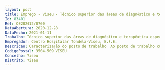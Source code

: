 ```yaml
--- 
layout: post
title: Emprego - Viseu - Técnico superior das áreas de diagnóstico e terapêutica especialista principal
Id: 83401
Ref: OE202012/0760
DataAbertura: 2020-12-28
DataFecho: 2021-01-11
Trabalho: Técnico superior das áreas de diagnóstico e terapêutica especialista principal
Empregador: Centro Hospitalar Tondela-Viseu, E.P.E.
Descricao: Caracterização do posto de trabalho  Ao posto de trabalho cuja ocupação aqui se pretende corresponde o conteúdo funcional estabelecido nos artigos 10.º e 11.º dos Decretos Lei n.º 110 e 111 2017, ambos de 31 de agosto.
CodigoPostal: 3504-509 VISEU
Concelho: Viseu
Distrito: Viseu
--- 
```

